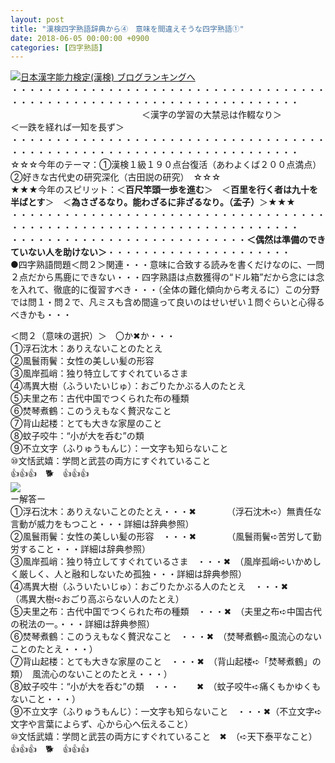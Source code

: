 ```yaml
---
layout: post
title: "漢検四字熟語辞典から④　意味を間違えそうな四字熟語①"
date: 2018-06-05 00:00:00 +0900
categories: [四字熟語]
---
```


[![](/syuusyuu9701/assets/images/漢検四字熟語辞典から④-意味を間違えそうな四字熟語①-br_c_3028_1.gif)](http://blog.with2.net/link.php?1659096:3028 "日本漢字能力検定(漢検) ブログランキングへ")[日本漢字能力検定(漢検) ブログランキングへ](http://blog.with2.net/link.php?1659096:3028)  
・・・・・・・・・・・・・・・・・・・・・・・・・・・・・・・・・・・・・・・・・・・・・・・・・・・・・・・・・・・・・・・・・・・・・  
　　　　　　　　　　　　　　　＜漢字の学習の大禁忌は作輟なり＞　　　　　＜一跌を経れば一知を長ず＞　　　　　  
・・・・・・・・・・・・・・・・・・・・・・・・・・・・・・・・・・・・・・・・・・・・・・・・・・・・・・・・・・・・・・・・・・・・・  
☆☆☆今年のテーマ：①漢検１級１９０点台復活（あわよくば２００点満点）　②好きな古代史の研究深化（古田説の研究）　☆☆☆  
★★★今年のスピリット：＜**百尺竿頭一歩を進む**＞　＜**百里を行く者は九十を半ばとす**＞　＜**為さざるなり。能わざるに非ざるなり。（孟子）**＞★★★  
・・・・・・・・・・・・・・・・・・・・・・・・・・・・・・・・・・・・・・・・・・・・・・・・・・・・・・・・・・・・・・・・・・・・・  
・・・・・・・・・・・・・・・・・・・・・・・・・・・**＜偶然は準備のできていない人を助けない＞**・・・・・・・・・・・・・・・・・・・・・  
●四字熟語問題＜問２＞関連・・・意味に合致する読みを書くだけなのに、一問２点だから馬鹿にできない・・・四字熟語は点数獲得の“ドル箱”だから念には念を入れて、徹底的に復習すべき・・・（全体の難化傾向から考えるに）この分野では問１・問２で、凡ミスも含め間違って良いのはせいぜい１問ぐらいと心得るべきかも・・・  
  
＜問２（意味の選択）＞　〇か✖か・・・  
①浮石沈木：ありえないことのたとえ  
②風鬟雨鬢：女性の美しい髪の形容　  
③風岸孤峭：独り特立してすぐれているさま　  
④馮異大樹（ふういたいじゅ）：おごりたかぶる人のたとえ  
⑤夫里之布：古代中国でつくられた布の種類  
⑥焚琴煮鶴：このうえもなく贅沢なこと  
⑦背山起楼：とても大きな家屋のこと　  
⑧蚊子咬牛：“小が大を呑む”の類　  
⑨不立文字（ふりゅうもんじ）：一文字も知らないこと  
⑩文恬武嬉：学問と武芸の両方にすぐれていること  
👍👍👍　🐕　👍👍👍  
![](/syuusyuu9701/assets/images/漢検四字熟語辞典から④-意味を間違えそうな四字熟語①-b3a39ebd8c005cbb3def20e87bb2eff5.jpg)  
ー解答ー  
①浮石沈木：ありえないことのたとえ・・・✖　　　　（浮石沈木➪）無責任な言動が威力をもつこと・・・詳細は辞典参照）  
②風鬟雨鬢：女性の美しい髪の形容　・・・✖　　　　（風鬟雨鬢➪苦労して勤労すること・・・詳細は辞典参照）　  
③風岸孤峭：独り特立してすぐれているさま　・・・✖　（風岸孤峭➪いかめしく厳しく、人と融和しないため孤独・・・詳細は辞典参照）  
④馮異大樹（ふういたいじゅ）：おごりたかぶる人のたとえ　・・・✖　　　（馮異大樹➪おごり高ぶらない人のたとえ）  
⑤夫里之布：古代中国でつくられた布の種類　・・・✖　（夫里之布➪中国古代の税法の一。・・・詳細は辞典参照）  
⑥焚琴煮鶴：このうえもなく贅沢なこと　・・・✖　（焚琴煮鶴➪風流心のないことのたとえ・・・）  
⑦背山起楼：とても大きな家屋のこと　・・・✖　（背山起楼➪「焚琴煮鶴」の類）　風流心のないことのたとえ・・・）  
⑧蚊子咬牛：“小が大を呑む”の類　・・・　　✖　（蚊子咬牛➪痛くもかゆくもないこと・・・）  
⑨不立文字（ふりゅうもんじ）：一文字も知らないこと　・・・✖（不立文字➪文字や言葉によらず、心から心へ伝えること）  
⑩文恬武嬉：学問と武芸の両方にすぐれていること　✖　（➪天下泰平なこと）  
👍👍👍　🐕　👍👍👍